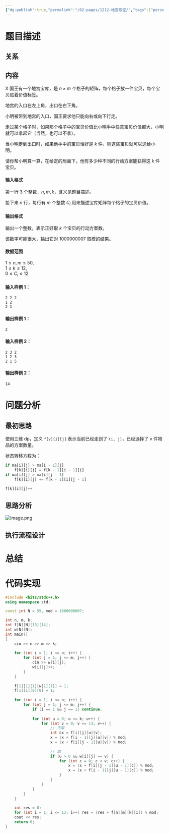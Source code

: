 ```yaml
---
{"dg-publish":true,"permalink":"/02-pages/1212-地宫取宝/","tags":["personal/blog"]}
---
```



# 题目描述
## 关系
## 内容
X 国王有一个地宫宝库，是 $n \times m$ 个格子的矩阵，每个格子放一件宝贝，每个宝贝贴着价值标签。

地宫的入口在左上角，出口在右下角。

小明被带到地宫的入口，国王要求他只能向右或向下行走。

走过某个格子时，如果那个格子中的宝贝价值比小明手中任意宝贝价值都大，小明就可以拿起它（当然，也可以不拿）。

当小明走到出口时，如果他手中的宝贝恰好是 $k$ 件，则这些宝贝就可以送给小明。

请你帮小明算一算，在给定的局面下，他有多少种不同的行动方案能获得这 $k$ 件宝贝。

#### 输入格式

第一行 $3$ 个整数，$n,m,k$，含义见题目描述。

接下来 $n$ 行，每行有 $m$ 个整数 $C_i$ 用来描述宝库矩阵每个格子的宝贝价值。

#### 输出格式

输出一个整数，表示正好取 $k$ 个宝贝的行动方案数。

该数字可能很大，输出它对 $1000000007$ 取模的结果。

#### 数据范围

$1 \le n,m \le 50$,  
$1 \le k \le 12$,  
$0 \le C_i \le 12$

#### 输入样例 1：

```
2 2 2
1 2
2 1
```

#### 输出样例 1：

```
2
```

#### 输入样例 2：

```
2 3 2
1 2 3
2 1 5
```

#### 输出样例 2：

```
14
```
# 问题分析
## 最初思路
使用三维 dp，定义 `f[v][i][j]` 表示当前已经走到了 `(i, j)`，已经选择了 v 件物品的方案数量。

状态转移方程为：
```python
if ma[i][j] > ma[i - 1][j]
	f[k][i][j] = f[k - 1][i - 1][j]
if ma[i][j] > ma[i][j - 1]
	f[k][i][j] += f[k - 1][i][j - 1]

f[k][i][j]++
```
## 思路分析
![image.png](https://yelanyanyu-img-bed.oss-cn-hangzhou.aliyuncs.com/img/blog/2024/04/20240408194812.png)



## 执行流程设计

# 总结

# 代码实现
```c++
#include <bits/stdc++.h>
using namespace std;

const int N = 55, mod = 1000000007;

int n, m, k;
int f[N][N][13][14];
int w[N][N];
int main()
{
    cin >> n >> m >> k;
    
    for (int i = 1; i <= n; i++) {
        for (int j = 1; j <= m; j++) {
            cin >> w[i][j];
            w[i][j]++;
        }
    }
    
    f[1][1][1][w[1][1]] = 1;
    f[1][1][0][0] = 1;
    
    for (int i = 1; i <= n; i++) {
        for (int j = 1; j <= m; j++) {
            if (i == 1 && j == 1) continue;
            
            for (int u = 0; u <= k; u++) {
                for (int v = 0; v <= 13; v++) {
                    // 不取
                    int &x = f[i][j][u][v];
                    x = (x + f[i - 1][j][u][v]) % mod;
                    x = (x + f[i][j - 1][u][v]) % mod;
                    
                    // 取
                    if (u > 0 && w[i][j] == v) {
                        for (int c = 0; c < v; c++) {
                            x = (x + f[i][j - 1][u - 1][c]) % mod;
                            x = (x + f[i - 1][j][u - 1][c]) % mod;
                        } 
                    }
                } 
            }
        }
    }
    
    int res = 0;
    for (int i = 1; i <= 13; i++) res = (res + f[n][m][k][i]) % mod;
    cout << res;
    return 0;
}

```